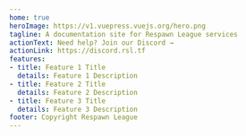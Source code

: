 ```yaml
---
home: true
heroImage: https://v1.vuepress.vuejs.org/hero.png
tagline: A documentation site for Respawn League services
actionText: Need help? Join our Discord →
actionLink: https://discord.rsl.tf
features:
- title: Feature 1 Title
  details: Feature 1 Description
- title: Feature 2 Title
  details: Feature 2 Description
- title: Feature 3 Title
  details: Feature 3 Description
footer: Copyright Respawn League
---
```

